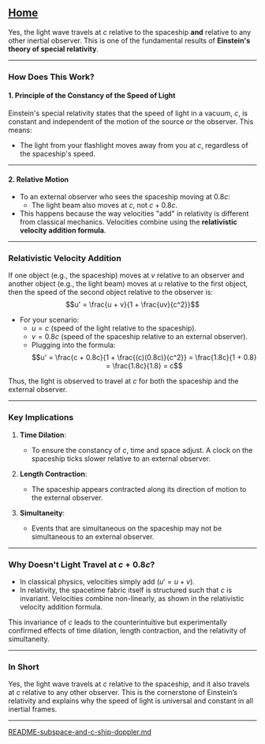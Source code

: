 [Home](https://t2m.io/VwvDcuw)
---

Yes, the light wave travels at $c$ relative to the spaceship **and** relative to any other inertial observer. This is one of the fundamental results of **Einstein's theory of special relativity**.

---

### **How Does This Work?**

#### **1. Principle of the Constancy of the Speed of Light**
Einstein's special relativity states that the speed of light in a vacuum, $c$, is constant and independent of the motion of the source or the observer. This means:
- The light from your flashlight moves away from you at $c$, regardless of the spaceship's speed.

---

#### **2. Relative Motion**
- To an external observer who sees the spaceship moving at $0.8c$:
  - The light beam also moves at $c$, not $c + 0.8c$.
- This happens because the way velocities "add" in relativity is different from classical mechanics. Velocities combine using the **relativistic velocity addition formula**.

---

### **Relativistic Velocity Addition**
If one object (e.g., the spaceship) moves at $v$ relative to an observer and another object (e.g., the light beam) moves at $u$ relative to the first object, then the speed of the second object relative to the observer is:
$$u' = \frac{u + v}{1 + \frac{uv}{c^2}}$$

- For your scenario:
  - $u = c$ (speed of the light relative to the spaceship).
  - $v = 0.8c$ (speed of the spaceship relative to an external observer).
  - Plugging into the formula:
    $$u' = \frac{c + 0.8c}{1 + \frac{(c)(0.8c)}{c^2}} = \frac{1.8c}{1 + 0.8} = \frac{1.8c}{1.8} = c$$

Thus, the light is observed to travel at $c$ for both the spaceship and the external observer.

---

### **Key Implications**
1. **Time Dilation**:
   - To ensure the constancy of $c$, time and space adjust. A clock on the spaceship ticks slower relative to an external observer.

2. **Length Contraction**:
   - The spaceship appears contracted along its direction of motion to the external observer.

3. **Simultaneity**:
   - Events that are simultaneous on the spaceship may not be simultaneous to an external observer.

---

### **Why Doesn't Light Travel at $c + 0.8c$?**
- In classical physics, velocities simply add ($u' = u + v$).
- In relativity, the spacetime fabric itself is structured such that $c$ is invariant. Velocities combine non-linearly, as shown in the relativistic velocity addition formula.

This invariance of $c$ leads to the counterintuitive but experimentally confirmed effects of time dilation, length contraction, and the relativity of simultaneity.

---

### **In Short**
Yes, the light wave travels at $c$ relative to the spaceship, and it also travels at $c$ relative to any other observer. This is the cornerstone of Einstein’s relativity and explains why the speed of light is universal and constant in all inertial frames.


---

[README-subspace-and-c-ship-doppler.md](https://t2m.io/JaEsHyn)
